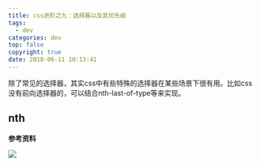 ```yaml
---
title: css进阶之九：选择器以及其优先级
tags:
  - dev
categories: dev
top: false
copyright: true
date: 2018-06-11 10:13:41
---
```

除了常见的选择器，其实css中有些特殊的选择器在某些场景下很有用。比如css没有前向选择器的，可以结合nth-last-of-type等来实现。

<!--more-->
## nth

**参考资料**
[]()

![](http://oankigr4l.bkt.clouddn.com/wexin.png)